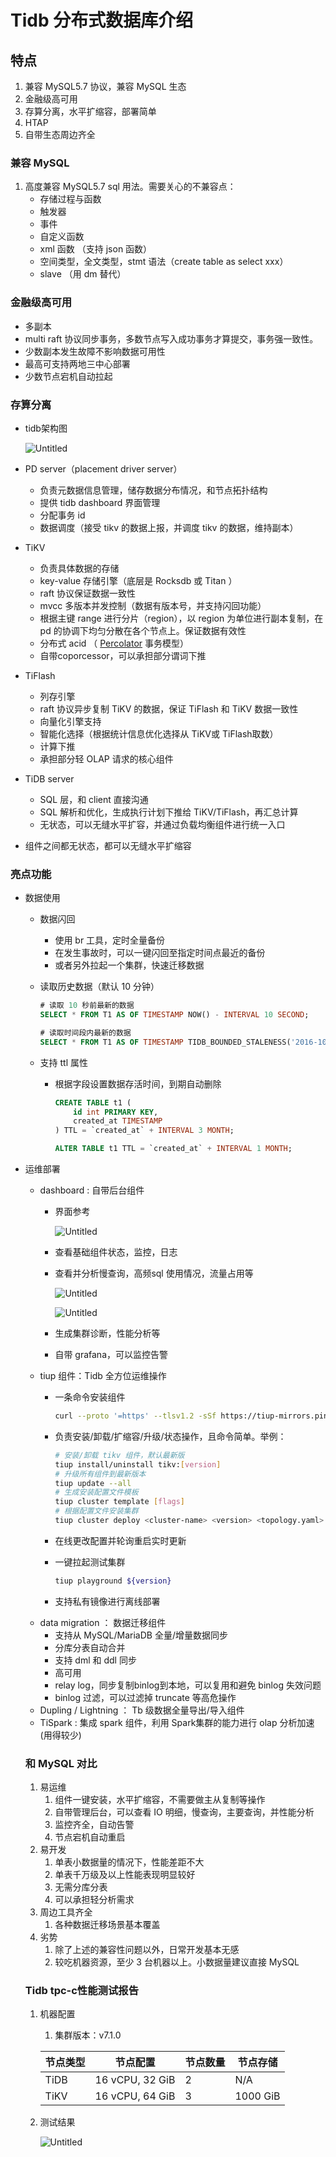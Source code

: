 # Tidb 分布式数据库介绍

## 特点

1. 兼容 MySQL5.7 协议，兼容 MySQL 生态
2. 金融级高可用
3. 存算分离，水平扩缩容，部署简单
4. HTAP
5. 自带生态周边齐全

### 兼容 MySQL

1. 高度兼容 MySQL5.7 sql 用法。需要关心的不兼容点：
    - 存储过程与函数
    - 触发器
    - 事件
    - 自定义函数
    - xml 函数 （支持 json 函数）
    - 空间类型，全文类型，stmt 语法（create table as select xxx）
    - slave （用 dm 替代）

### 金融级高可用

- 多副本
- multi raft 协议同步事务，多数节点写入成功事务才算提交，事务强一致性。
- 少数副本发生故障不影响数据可用性
- 最高可支持两地三中心部署
- 少数节点宕机自动拉起

### 存算分离

- tidb架构图
    
    ![Untitled](/assets/img/Untitled.png)
    
- PD server（placement driver server）
    - 负责元数据信息管理，储存数据分布情况，和节点拓扑结构
    - 提供 tidb dashboard 界面管理
    - 分配事务 id
    - 数据调度（接受 tikv 的数据上报，并调度 tikv 的数据，维持副本）
- TiKV
    - 负责具体数据的存储
    - key-value 存储引擎（底层是 Rocksdb 或 Titan ）
    - raft 协议保证数据一致性
    - mvcc 多版本并发控制（数据有版本号，并支持闪回功能）
    - 根据主键 range 进行分片（region），以 region 为单位进行副本复制，在 pd 的协调下均匀分散在各个节点上。保证数据有效性
    - 分布式 acid （ [Percolator](https://research.google.com/pubs/pub36726.html) 事务模型）
    - 自带coporcessor，可以承担部分谓词下推
- TiFlash
    - 列存引擎
    - raft 协议异步复制 TiKV 的数据，保证 TiFlash 和 TiKV 数据一致性
    - 向量化引擎支持
    - 智能化选择（根据统计信息优化选择从 TiKV或 TiFlash取数）
    - 计算下推
    - 承担部分轻 OLAP 请求的核心组件
- TiDB server
    - SQL 层，和 client 直接沟通
    - SQL 解析和优化，生成执行计划下推给 TiKV/TiFlash，再汇总计算
    - 无状态，可以无缝水平扩容，并通过负载均衡组件进行统一入口
- 组件之间都无状态，都可以无缝水平扩缩容

### 亮点功能

- 数据使用
    - 数据闪回
        - 使用 br 工具，定时全量备份
        - 在发生事故时，可以一键闪回至指定时间点最近的备份
        - 或者另外拉起一个集群，快速迁移数据
    - 读取历史数据（默认 10 分钟）
        
        ```sql
        # 读取 10 秒前最新的数据
        SELECT * FROM T1 AS OF TIMESTAMP NOW() - INTERVAL 10 SECOND;
        
        # 读取时间段内最新的数据
        SELECT * FROM T1 AS OF TIMESTAMP TIDB_BOUNDED_STALENESS('2016-10-08 16:45:26', '2016-10-08 16:45:29')
        ```
        
    - 支持 ttl 属性
        - 根据字段设置数据存活时间，到期自动删除
            
            ```sql
            CREATE TABLE t1 (
                id int PRIMARY KEY,
                created_at TIMESTAMP
            ) TTL = `created_at` + INTERVAL 3 MONTH;
            
            ALTER TABLE t1 TTL = `created_at` + INTERVAL 1 MONTH;
            ```
            
- 运维部署
    - dashboard : 自带后台组件
        - 界面参考
            
            ![Untitled](/assets/img/Untitled%201.png)
            
        - 查看基础组件状态，监控，日志
        - 查看并分析慢查询，高频sql 使用情况，流量占用等
            
            ![Untitled](/assets/img/Untitled%202.png)
            
            ![Untitled](/assets/img/Untitled%203.png)
            
        - 生成集群诊断，性能分析等
        - 自带 grafana，可以监控告警
    - tiup 组件：Tidb 全方位运维操作
        - 一条命令安装组件
            
            ```bash
            curl --proto '=https' --tlsv1.2 -sSf https://tiup-mirrors.pingcap.com/install.sh | sh
            ```
            
        - 负责安装/卸载/扩缩容/升级/状态操作，且命令简单。举例：
            
            ```bash
            # 安装/卸载 tikv 组件，默认最新版
            tiup install/uninstall tikv:[version]
            # 升级所有组件到最新版本
            tiup update --all
            # 生成安装配置文件模板
            tiup cluster template [flags]
            # 根据配置文件安装集群
            tiup cluster deploy <cluster-name> <version> <topology.yaml> 
            ```
            
        - 在线更改配置并轮询重启实时更新
        - 一键拉起测试集群
            
            ```bash
            tiup playground ${version}
            ```
            
        - 支持私有镜像进行离线部署
    - data migration ： 数据迁移组件
        - 支持从 MySQL/MariaDB 全量/增量数据同步
        - 分库分表自动合并
        - 支持 dml 和 ddl 同步
        - 高可用
        - relay log，同步复制binlog到本地，可以复用和避免 binlog 失效问题
        - binlog 过滤，可以过滤掉 truncate 等高危操作
    - Dupling / Lightning ： Tb 级数据全量导出/导入组件
    - TiSpark : 集成 spark 组件，利用 Spark集群的能力进行 olap 分析加速(用得较少)
    
    ### 和 MySQL 对比
    
    1. 易运维
        1. 组件一键安装，水平扩缩容，不需要做主从复制等操作
        2. 自带管理后台，可以查看 IO 明细，慢查询，主要查询，并性能分析
        3. 监控齐全，自动告警
        4. 节点宕机自动重启
    2. 易开发
        1. 单表小数据量的情况下，性能差距不大
        2. 单表千万级及以上性能表现明显较好
        3. 无需分库分表
        4. 可以承担轻分析需求
    3. 周边工具齐全
        1. 各种数据迁移场景基本覆盖
    4. 劣势
        1. 除了上述的兼容性问题以外，日常开发基本无感
        2. 较吃机器资源，至少 3 台机器以上。小数据量建议直接 MySQL
    
    ### Tidb tpc-c性能测试报告
    
    1. 机器配置
        1. 集群版本：v7.1.0
        
        | 节点类型 | 节点配置 | 节点数量 | 节点存储 |
        | --- | --- | --- | --- |
        | TiDB | 16 vCPU, 32 GiB | 2 | N/A |
        | TiKV | 16 vCPU, 64 GiB | 3 | 1000 GiB |
    2. 测试结果
        
        ![Untitled](/assets/img/Untitled%204.png)
